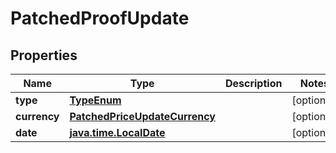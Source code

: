 
# PatchedProofUpdate

## Properties
| Name | Type | Description | Notes |
| ------------ | ------------- | ------------- | ------------- |
| **type** | [**TypeEnum**](TypeEnum.md) |  |  [optional] |
| **currency** | [**PatchedPriceUpdateCurrency**](PatchedPriceUpdateCurrency.md) |  |  [optional] |
| **date** | [**java.time.LocalDate**](java.time.LocalDate.md) |  |  [optional] |



